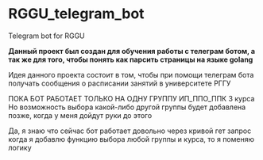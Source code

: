 # RGGU_telegram_bot
Telegram bot for RGGU

**Данный проект был создан для обучения работы с телеграм ботом, а так же для того, чтобы понять как парсить страницы на языке golang**

Идея данного проекта состоит в том, чтобы при помощи телеграм бота получать сообщения о расписании занятий в университете РГГУ



ПОКА БОТ РАБОТАЕТ ТОЛЬКО НА ОДНУ ГРУППУ ИП_ППО_ППК 3 курса
Но возможность выбора какой-либо другой группы будет добавлена позже, когда у меня дойдут руки до этого


Да, я знаю что сейчас бот работает довольно через кривой гет запрос
когда я добавлю функцию выбора любой группы и курса, то я поменяю логику 

